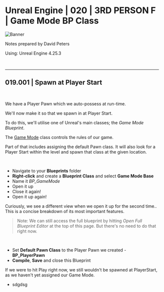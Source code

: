 # Unreal Engine | 020 | 3RD PERSON F | Game Mode BP Class

![Banner](https://user-images.githubusercontent.com/36719180/93958681-1a422980-fdab-11ea-8c2b-e665e08294da.png)


Notes prepared by David Peters

Using: Unreal Engine 4.25.3 

<br>

---

## 019.001 | Spawn at Player Start

<br>

We have a Player Pawn which we auto-possess at run-time.

We'll now make it so that we spawn in at Player Start.

To do this, we'll utilise one of Unreal's main classes; the *Game Mode Blueprint*.

The [Game Mode](https://docs.unrealengine.com/en-US/Gameplay/Framework/GameMode/index.html) class controls the rules of our game.

Part of that includes assigning the default Pawn class. It will also look for a Player Start within the level and spawn that class at the given location.

<br>

- Navigate to your **Blueprints** folder
- **Right-click** and create a **Blueprint Class** and select **Game Mode Base**
- Name it *BP_GameMode*
- Open it up
- Close it again!
- Open it up again!

Curiously, we see a different view when we open it up for the second time.. This is a concise breakdown of its most important features.

> Note: We can still access the full blueprint by hitting *Open Full Blueprint Editor* at the top of this page. But there's no need to do that right now.

<br>

- Set  **Default Pawn Class** to the Player Pawn we created - **BP_PlayerPawn**
- **Compile**, **Save** and close this Blueprint

If we were to hit Play right now, we still wouldn't be spawned at PlayerStart, as we haven't yet assigned our Game Mode.

- sdgdsg

